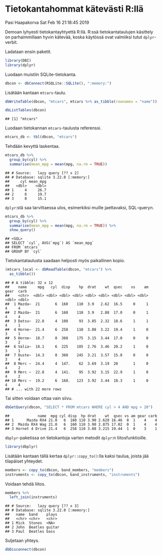 Tietokantahommat kätevästi R:llä
================
Pasi Haapakorva
Sat Feb 16 21:18:45 2019

Demoan lyhyesti tietokantayhtyettä R:llä. R:ssä tietokantataulujen
käsittely on parhaimmillaan hyvin kätevää, koska käytössä ovat
valmiiksi tutut `dplyr`-verbit.

Ladataan ensin paketit.

``` r
library(DBI)
library(dplyr)
```

Luodaan muistiin SQLite-tietokanta.

``` r
dbcon <- dbConnect(RSQLite::SQLite(), ":memory:")
```

Lisätään kantaan `mtcars`-taulu.

``` r
dbWriteTable(dbcon, "mtcars", mtcars %>% as_tibble(rownames = "name"))

dbListTables(dbcon)
```

    ## [1] "mtcars"

Luodaan tietokannan `mtcars`-taulusta referenssi.

``` r
mtcars_db <- tbl(dbcon, "mtcars")
```

Tehdään kevyttä laskentaa.

``` r
mtcars_db %>%
  group_by(cyl) %>%
  summarise(mean_mpg = mean(mpg, na.rm = TRUE))
```

    ## # Source:   lazy query [?? x 2]
    ## # Database: sqlite 3.22.0 [:memory:]
    ##     cyl mean_mpg
    ##   <dbl>    <dbl>
    ## 1     4     26.7
    ## 2     6     19.7
    ## 3     8     15.1

`dplyr`:stä saa tarvittaessa ulos, esimerkiksi muille jaettavaksi,
SQL-queryn.

``` r
mtcars_db %>%
  group_by(cyl) %>%
  summarise(mean_mpg = mean(mpg, na.rm = TRUE)) %>%
  show_query()
```

    ## <SQL>
    ## SELECT `cyl`, AVG(`mpg`) AS `mean_mpg`
    ## FROM `mtcars`
    ## GROUP BY `cyl`

Tietokantataulusta saadaan helposti myös paikallinen kopio.

``` r
(mtcars_local <- dbReadTable(dbcon, "mtcars") %>%
  as_tibble())
```

    ## # A tibble: 32 x 12
    ##    name     mpg   cyl  disp    hp  drat    wt  qsec    vs    am  gear  carb
    ##    <chr>  <dbl> <dbl> <dbl> <dbl> <dbl> <dbl> <dbl> <dbl> <dbl> <dbl> <dbl>
    ##  1 Mazda~  21       6  160    110  3.9   2.62  16.5     0     1     4     4
    ##  2 Mazda~  21       6  160    110  3.9   2.88  17.0     0     1     4     4
    ##  3 Datsu~  22.8     4  108     93  3.85  2.32  18.6     1     1     4     1
    ##  4 Horne~  21.4     6  258    110  3.08  3.22  19.4     1     0     3     1
    ##  5 Horne~  18.7     8  360    175  3.15  3.44  17.0     0     0     3     2
    ##  6 Valia~  18.1     6  225    105  2.76  3.46  20.2     1     0     3     1
    ##  7 Duste~  14.3     8  360    245  3.21  3.57  15.8     0     0     3     4
    ##  8 Merc ~  24.4     4  147.    62  3.69  3.19  20       1     0     4     2
    ##  9 Merc ~  22.8     4  141.    95  3.92  3.15  22.9     1     0     4     2
    ## 10 Merc ~  19.2     6  168.   123  3.92  3.44  18.3     1     0     4     4
    ## # ... with 22 more rows

Tai sitten voidaan ottaa vain
    siivu.

``` r
dbGetQuery(dbcon, "SELECT * FROM mtcars WHERE cyl > 4 AND mpg > 20")
```

    ##             name  mpg cyl disp  hp drat    wt  qsec vs am gear carb
    ## 1      Mazda RX4 21.0   6  160 110 3.90 2.620 16.46  0  1    4    4
    ## 2  Mazda RX4 Wag 21.0   6  160 110 3.90 2.875 17.02  0  1    4    4
    ## 3 Hornet 4 Drive 21.4   6  258 110 3.08 3.215 19.44  1  0    3    1

`dbplyr`-paketissa on tietokantoja varten metodit `dplyr`:n
liitosfunktioille.

``` r
library(dbplyr)
```

Lisätään kantaan tällä kertaa `dplyr::copy_to()`:lla kaksi taulua,
joista jää tilapäiset yhteydet.

``` r
members <- copy_to(dbcon, band_members, "members")
instruments <- copy_to(dbcon, band_instruments, "instruments")
```

Voidaan tehdä liitos.

``` r
members %>%
  left_join(instruments)
```

    ## # Source:   lazy query [?? x 3]
    ## # Database: sqlite 3.22.0 [:memory:]
    ##   name  band    plays 
    ##   <chr> <chr>   <chr> 
    ## 1 Mick  Stones  <NA>  
    ## 2 John  Beatles guitar
    ## 3 Paul  Beatles bass

Suljetaan yhteys.

``` r
dbDisconnect(dbcon)
```
